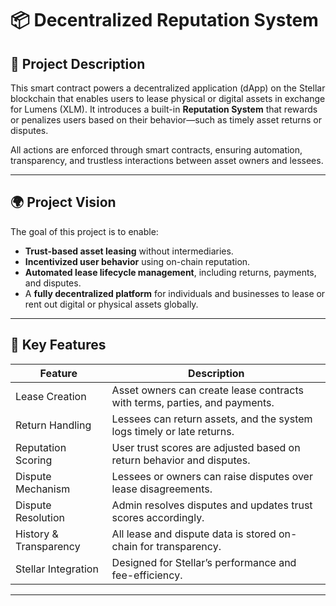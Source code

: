 # 📦 Decentralized Reputation System

## 📜 Project Description

This smart contract powers a decentralized application (dApp) on the Stellar blockchain that enables users to lease physical or digital assets in exchange for Lumens (XLM). It introduces a built-in **Reputation System** that rewards or penalizes users based on their behavior—such as timely asset returns or disputes.

All actions are enforced through smart contracts, ensuring automation, transparency, and trustless interactions between asset owners and lessees.

---

## 🌍 Project Vision

The goal of this project is to enable:

- **Trust-based asset leasing** without intermediaries.
- **Incentivized user behavior** using on-chain reputation.
- **Automated lease lifecycle management**, including returns, payments, and disputes.
- A **fully decentralized platform** for individuals and businesses to lease or rent out digital or physical assets globally.

---


## 🚀 Key Features

| Feature                        | Description                                                                 |
|-------------------------------|-----------------------------------------------------------------------------|
| Lease Creation                | Asset owners can create lease contracts with terms, parties, and payments. |
| Return Handling               | Lessees can return assets, and the system logs timely or late returns.     |
| Reputation Scoring            | User trust scores are adjusted based on return behavior and disputes.       |
| Dispute Mechanism             | Lessees or owners can raise disputes over lease disagreements.              |
| Dispute Resolution            | Admin resolves disputes and updates trust scores accordingly.               |
| History & Transparency        | All lease and dispute data is stored on-chain for transparency.             |
| Stellar Integration           | Designed for Stellar’s performance and fee-efficiency.                      |

---

